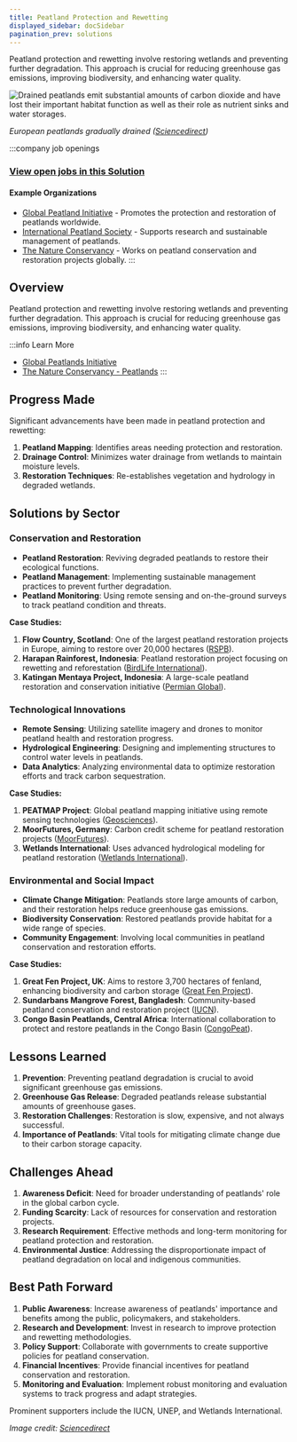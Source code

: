 ```yaml
---
title: Peatland Protection and Rewetting
displayed_sidebar: docSidebar
pagination_prev: solutions
---
```


Peatland protection and rewetting involve restoring wetlands and preventing further degradation. This approach is crucial for reducing greenhouse gas emissions, improving biodiversity, and enhancing water quality.

![Drained peatlands emit substantial amounts of carbon dioxide and have lost their important habitat function as well as their role as nutrient sinks and water storages.](/../static/img/peatland-protection-and-rewetting.png)

*European peatlands gradually drained ([Sciencedirect](https://www.sciencedirect.com/science/article/abs/pii/B9780128191668001274?via%3Dihub))*

:::company job openings
### [View open jobs in this Solution](https://climatebase.org/jobs?l=&q=&drawdown_solutions=Peatland+Protection+and+Rewetting)
#### Example Organizations
- [Global Peatland Initiative](https://www.globalpeatlands.org) - Promotes the protection and restoration of peatlands worldwide.
- [International Peatland Society](https://www.peatsociety.org) - Supports research and sustainable management of peatlands.
- [The Nature Conservancy](https://www.nature.org) - Works on peatland conservation and restoration projects globally.
:::

## Overview

Peatland protection and rewetting involve restoring wetlands and preventing further degradation. This approach is crucial for reducing greenhouse gas emissions, improving biodiversity, and enhancing water quality.

:::info Learn More
- [Global Peatlands Initiative](https://www.globalpeatlands.org)
- [The Nature Conservancy - Peatlands](https://www.nature.org/en-us/what-we-do/our-insights/perspectives/peatlands/)
:::

## Progress Made

Significant advancements have been made in peatland protection and rewetting:

1. **Peatland Mapping**: Identifies areas needing protection and restoration.
2. **Drainage Control**: Minimizes water drainage from wetlands to maintain moisture levels.
3. **Restoration Techniques**: Re-establishes vegetation and hydrology in degraded wetlands.

## Solutions by Sector

### Conservation and Restoration
- **Peatland Restoration**: Reviving degraded peatlands to restore their ecological functions.
- **Peatland Management**: Implementing sustainable management practices to prevent further degradation.
- **Peatland Monitoring**: Using remote sensing and on-the-ground surveys to track peatland condition and threats.

**Case Studies:**
1. **Flow Country, Scotland**: One of the largest peatland restoration projects in Europe, aiming to restore over 20,000 hectares ([RSPB](https://www.rspb.org.uk/our-work/conservation/projects/flow-country/)).
2. **Harapan Rainforest, Indonesia**: Peatland restoration project focusing on rewetting and reforestation ([BirdLife International](https://www.birdlife.org/worldwide/projects/harapan-rainforest)).
3. **Katingan Mentaya Project, Indonesia**: A large-scale peatland restoration and conservation initiative ([Permian Global](https://www.permianglobal.com/projects/katingan-mentaya-project/)).

### Technological Innovations
- **Remote Sensing**: Utilizing satellite imagery and drones to monitor peatland health and restoration progress.
- **Hydrological Engineering**: Designing and implementing structures to control water levels in peatlands.
- **Data Analytics**: Analyzing environmental data to optimize restoration efforts and track carbon sequestration.

**Case Studies:**
1. **PEATMAP Project**: Global peatland mapping initiative using remote sensing technologies ([Geosciences](https://www.mdpi.com/journal/geosciences/special_issues/PEATMAP)).
2. **MoorFutures, Germany**: Carbon credit scheme for peatland restoration projects ([MoorFutures](https://www.moorfutures.de/)).
3. **Wetlands International**: Uses advanced hydrological modeling for peatland restoration ([Wetlands International](https://www.wetlands.org/)).

### Environmental and Social Impact
- **Climate Change Mitigation**: Peatlands store large amounts of carbon, and their restoration helps reduce greenhouse gas emissions.
- **Biodiversity Conservation**: Restored peatlands provide habitat for a wide range of species.
- **Community Engagement**: Involving local communities in peatland conservation and restoration efforts.

**Case Studies:**
1. **Great Fen Project, UK**: Aims to restore 3,700 hectares of fenland, enhancing biodiversity and carbon storage ([Great Fen Project](https://www.greatfen.org.uk/)).
2. **Sundarbans Mangrove Forest, Bangladesh**: Community-based peatland conservation and restoration project ([IUCN](https://www.iucn.org/theme/ecosystem-management/our-work/success-stories/sundarbans-mangrove-forest)).
3. **Congo Basin Peatlands, Central Africa**: International collaboration to protect and restore peatlands in the Congo Basin ([CongoPeat](https://www.congopeat.net/)).

## Lessons Learned

1. **Prevention**: Preventing peatland degradation is crucial to avoid significant greenhouse gas emissions.
2. **Greenhouse Gas Release**: Degraded peatlands release substantial amounts of greenhouse gases.
3. **Restoration Challenges**: Restoration is slow, expensive, and not always successful.
4. **Importance of Peatlands**: Vital tools for mitigating climate change due to their carbon storage capacity.

## Challenges Ahead

1. **Awareness Deficit**: Need for broader understanding of peatlands' role in the global carbon cycle.
2. **Funding Scarcity**: Lack of resources for conservation and restoration projects.
3. **Research Requirement**: Effective methods and long-term monitoring for peatland protection and restoration.
4. **Environmental Justice**: Addressing the disproportionate impact of peatland degradation on local and indigenous communities.

## Best Path Forward

1. **Public Awareness**: Increase awareness of peatlands' importance and benefits among the public, policymakers, and stakeholders.
2. **Research and Development**: Invest in research to improve protection and rewetting methodologies.
3. **Policy Support**: Collaborate with governments to create supportive policies for peatland conservation.
4. **Financial Incentives**: Provide financial incentives for peatland conservation and restoration.
5. **Monitoring and Evaluation**: Implement robust monitoring and evaluation systems to track progress and adapt strategies.

Prominent supporters include the IUCN, UNEP, and Wetlands International.

*Image credit: [Sciencedirect](https://www.sciencedirect.com/science/article/abs/pii/B9780128191668001274?via%3Dihub)*
